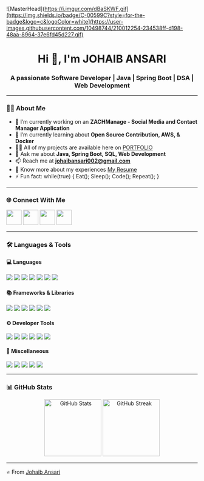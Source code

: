 ![MasterHead](https://i.imgur.com/dBaSKWF.gif](https://img.shields.io/badge/C-00599C?style=for-the-badge&logo=c&logoColor=white](https://user-images.githubusercontent.com/10498744/210012254-234538ff-d198-48aa-8964-37e6fd45d227.gif)

<h1 align="center">Hi 👋, I'm JOHAIB ANSARI</h1>
<h3 align="center">A passionate Software Developer | Java | Spring Boot | DSA | Web Development</h3>

---

### 👨‍💻 About Me
- 🔭 I’m currently working on an **ZACHManage - Social Media and Contact Manager Application**  
- 🌱 I’m currently learning about **Open Source Contribution, AWS, & Docker**  
- 👨‍💻 All of my projects are available here on [PORTFOLIO](https://zohai-ibb.github.io/Portfolio2/)
- 💬 Ask me about **Java, Spring Boot, SQL, Web Development**  
- 📫 Reach me at **johaibansari002@gmail.com**  
- 📄 Know more about my experiences [My Resume](https://drive.google.com/file/d/1AILJATUeE-kg5h5geypD9VLJ5pmJHeQI/view)  
- ⚡ Fun fact: while(true) { Eat(); Sleep(); Code(); Repeat(); } 

---

### 🌐 Connect With Me
<p align="left">
<a href="https://github.com/zohai-ibb" target="blank"><img src="https://img.icons8.com/ios-filled/50/000000/github.png" width="40"/></a>
<a href="https://www.linkedin.com/in/johaib-ansari-154b28249/" target="blank"><img src="https://img.icons8.com/ios-filled/50/0A66C2/linkedin.png" width="40"/></a>
<a href="https://leetcode.com/u/johaibansari002/" target="blank"><img src="https://leetcode.com/static/images/LeetCode_logo_rvs.png" width="40"/></a>
<a href="https://instagram.com/zohaiibb_" target="blank"><img src="https://img.icons8.com/ios-filled/50/E4405F/instagram-new.png" width="40"/></a>
</p>

---

### 🛠️ Languages & Tools

#### 💻 Languages
<p align="left">
  <img src="https://img.shields.io/badge/C-00599C?style=for-the-badge&logo=c&logoColor=white"/>
  <img src="https://img.shields.io/badge/C++-00599C?style=for-the-badge&logo=c%2B%2B&logoColor=white"/>
  <img src="https://img.shields.io/badge/Java-007396?style=for-the-badge&logo=java&logoColor=white"/>
  <img src="https://img.shields.io/badge/Python-3776AB?style=for-the-badge&logo=python&logoColor=white"/>
  <img src="https://img.shields.io/badge/JavaScript-F7DF1E?style=for-the-badge&logo=javascript&logoColor=black"/>
  <img src="https://img.shields.io/badge/HTML5-E34F26?style=for-the-badge&logo=html5&logoColor=white"/>
  <img src="https://img.shields.io/badge/CSS3-1572B6?style=for-the-badge&logo=css3&logoColor=white"/>
</p>

#### 📚 Frameworks & Libraries
<p align="left">
  <img src="https://img.shields.io/badge/SpringBoot-6DB33F?style=for-the-badge&logo=springboot&logoColor=white"/>
  <img src="https://img.shields.io/badge/React-20232A?style=for-the-badge&logo=react&logoColor=61DAFB"/>
  <img src="https://img.shields.io/badge/Node.js-339933?style=for-the-badge&logo=node.js&logoColor=white"/>
  <img src="https://img.shields.io/badge/Express.js-000000?style=for-the-badge&logo=express&logoColor=white"/>
  <img src="https://img.shields.io/badge/TailwindCSS-38B2AC?style=for-the-badge&logo=tailwind-css&logoColor=white"/>
  <img src="https://img.shields.io/badge/Bootstrap-563D7C?style=for-the-badge&logo=bootstrap&logoColor=white"/>
</p>

#### ⚙️ Developer Tools
<p align="left">
  <img src="https://img.shields.io/badge/Git-F05032?style=for-the-badge&logo=git&logoColor=white"/>
  <img src="https://img.shields.io/badge/GitHub-181717?style=for-the-badge&logo=github&logoColor=white"/>
  <img src="https://img.shields.io/badge/VS%20Code-007ACC?style=for-the-badge&logo=visual-studio-code&logoColor=white"/>
  <img src="https://img.shields.io/badge/Postman-FF6C37?style=for-the-badge&logo=postman&logoColor=white"/>
  <img src="https://img.shields.io/badge/IntelliJIDEA-000000?style=for-the-badge&logo=intellij-idea&logoColor=white"/>
  <img src="https://img.shields.io/badge/Insomnia-4000BF?style=for-the-badge&logo=insomnia&logoColor=white"/>
</p>

#### 🔧 Miscellaneous
<p align="left">
  <img src="https://img.shields.io/badge/Problem%20Solving-brightgreen?style=for-the-badge"/>
  <img src="https://img.shields.io/badge/DSA-blue?style=for-the-badge"/>
  <img src="https://img.shields.io/badge/Firebase-FFCA28?style=for-the-badge&logo=firebase&logoColor=black"/>
  <img src="https://img.shields.io/badge/MongoDB-4EA94B?style=for-the-badge&logo=mongodb&logoColor=white"/>
  <img src="https://img.shields.io/badge/SQL-003B57?style=for-the-badge&logo=database&logoColor=white"/>
</p>


---

### 📊 GitHub Stats
<p align="center">
  <img src="https://github-readme-stats.vercel.app/api?username=zohai-ibb&show_icons=true&theme=tokyonight" alt="GitHub Stats" height="150"/>
  <img src="https://github-readme-streak-stats.herokuapp.com/?user=zohai-ibb&theme=tokyonight" alt="GitHub Streak" height="150"/>
</p>

---

⭐️ From [Johaib Ansari](https://github.com/zohai-ibb)  

